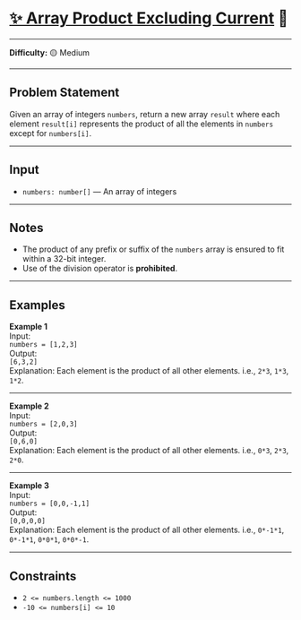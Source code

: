 # [✨ Array Product Excluding Current](https://www.greatfrontend.com/interviews/study/blind75/questions/algo/array-product-excluding-current) 🧩

---

**Difficulty:** 🟡 Medium  

---
## Problem Statement
Given an array of integers `numbers`, return a new array `result` where each element `result[i]` represents the product of all the elements in `numbers` except for `numbers[i]`.

---

## Input
- `numbers: number[]` — An array of integers  

---

## Notes
- The product of any prefix or suffix of the `numbers` array is ensured to fit within a 32-bit integer.  
- Use of the division operator is **prohibited**.  

---

## Examples

**Example 1**  
Input:  
`numbers = [1,2,3]`  
Output:  
`[6,3,2]`  
Explanation: Each element is the product of all other elements. i.e., `2*3`, `1*3`, `1*2`.  

---

**Example 2**  
Input:  
`numbers = [2,0,3]`  
Output:  
`[0,6,0]`  
Explanation: Each element is the product of all other elements. i.e., `0*3`, `2*3`, `2*0`.  

---

**Example 3**  
Input:  
`numbers = [0,0,-1,1]`  
Output:  
`[0,0,0,0]`  
Explanation: Each element is the product of all other elements. i.e., `0*-1*1`, `0*-1*1`, `0*0*1`, `0*0*-1`.  

---

## Constraints
- `2 <= numbers.length <= 1000`  
- `-10 <= numbers[i] <= 10`
